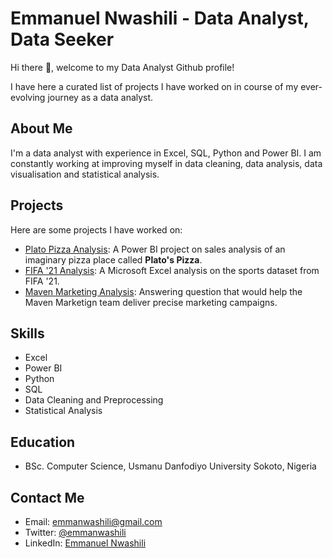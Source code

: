 <!--
**nwashilia/nwashilia** is a ✨ _special_ ✨ repository because its `README.md` (this file) appears on your GitHub profile.

Here are some ideas to get you started:

- 🔭 I’m currently working on ...
- 🌱 I’m currently learning ...
- 👯 I’m looking to collaborate on ...
- 🤔 I’m looking for help with ...
- 💬 Ask me about ...
- 📫 How to reach me: ...
- 😄 Pronouns: ...
- ⚡ Fun fact: ...
-->

# Emmanuel Nwashili - Data Analyst, Data Seeker

Hi there 👋, welcome to my Data Analyst Github profile!

I have here a curated list of projects I have worked on in course of my ever-evolving journey as a data analyst.

## About Me
I'm a data analyst with experience in Excel, SQL, Python and Power BI. I am constantly working at improving myself in data cleaning, data analysis, data visualisation and statistical analysis.

## Projects
Here are some projects I have worked on:
- [Plato Pizza Analysis](https://github.com/nwashilia/plato-pizza#readme): A Power BI project on sales analysis of an imaginary pizza place called **Plato's Pizza**.
- [FIFA '21 Analysis](https://github.com/nwashilia/fifa21_data_analysis/blob/main/README.md): A Microsoft Excel analysis on the sports dataset from FIFA '21.
- [Maven Marketing Analysis](https://github.com/nwashilia/maven_marketing/blob/main/README.md): Answering question that would help the Maven Marketign team deliver precise marketing campaigns.

## Skills
- Excel
- Power BI
- Python
- SQL
- Data Cleaning and Preprocessing
- Statistical Analysis

## Education
- BSc. Computer Science, Usmanu Danfodiyo University Sokoto, Nigeria

<!-- ## Certification -->

## Contact Me
- Email: emmanwashili@gmail.com
- Twitter: [@emmanwashili](https://twitter.com/emmanwashili)
- LinkedIn: [Emmanuel Nwashili](https://www.linkedin.com/in/emmanuel-nwashili-7051097b)
